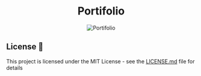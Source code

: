 <h1 align="center"> Portifolio </h1>


<p align="center">
  <img src="https://user-images.githubusercontent.com/72531277/140011952-b7fc98a6-cbb1-467d-be5c-f9a32b98aa15.png" alt="Portifolio" />
  <br>
</p>


## License 📄

This project is licensed under the MIT License - see the [LICENSE.md](LICENSE.md) file for details

